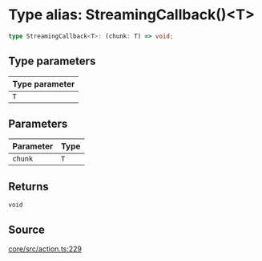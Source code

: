 # Type alias: StreamingCallback()\<T\>

```ts
type StreamingCallback<T>: (chunk: T) => void;
```

## Type parameters

| Type parameter |
| :------ |
| `T` |

## Parameters

| Parameter | Type |
| :------ | :------ |
| `chunk` | `T` |

## Returns

`void`

## Source

[core/src/action.ts:229](https://github.com/firebase/genkit/blob/9cb10ef63dd6659f1a31ffd2367b7efa8acc10e5/js/core/src/action.ts#L229)
